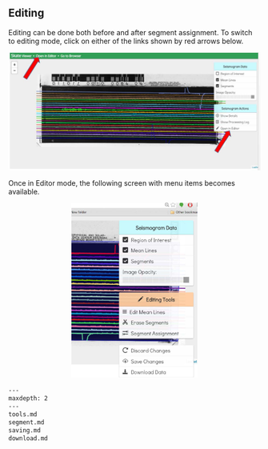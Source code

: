 



## Editing
Editing can be done both before and after segment assignment. To switch to editing mode,
click on either of the links shown by red arrows below.

![edit mode](../../images/edit_mode.jpeg)

Once in Editor mode, the following screen with menu items becomes available.

<div style="width:50%; margin: auto;">

![edit tools](../../images/edit_tools.jpeg)

</div>

```{toctree}
---
maxdepth: 2
---
tools.md
segment.md
saving.md
download.md


